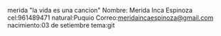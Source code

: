 merida "la vida es una cancion"
Nombre: Merida Inca Espinoza
cel:961489471
natural:Puquio
Correo:meridaincaespinoza@gmail.com
nacimiento:03 de setiembre
tema:git